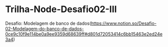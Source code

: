 # Trilha-Node-Desafio02-III

Desafio: Modelagem de banco de dados(https://www.notion.so/Desafio-02-Modelagem-do-banco-de-dados-0ce9c10f9e114be0a9ee9359d68639ff#d801d72053414c6bb15463e2ed24e3a4)


